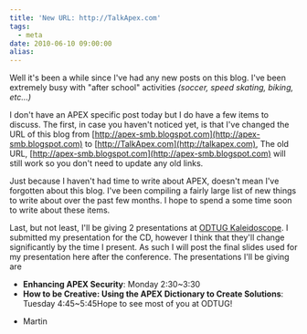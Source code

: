```yaml
---
title: 'New URL: http://TalkApex.com'
tags:
  - meta
date: 2010-06-10 09:00:00
alias:
---
```


Well it's been a while since I've had any new posts on this blog. I've been extremely busy with "after school" activities <span style="font-style:italic;">(soccer, speed skating, biking, etc...)</span>

I don't have an APEX specific post today but I do have a few items to discuss. The first, in case you haven't noticed yet, is that I've changed the URL of this blog from [http://apex-smb.blogspot.com](http://apex-smb.blogspot.com) to [http://TalkApex.com](http://talkapex.com), The old URL, [http://apex-smb.blogspot.com](http://apex-smb.blogspot.com) will still work so you don't need to update any old links.

Just because I haven't had time to write about APEX, doesn't mean I've forgotten about this blog. I've been compiling a fairly large list of new things to write about over the past few months. I hope to spend a some time soon to write about these items.

Last, but not least, I'll be giving 2 presentations at [ODTUG Kaleidoscope](http://www.odtugkaleidoscope.com/). I submitted my presentation for the CD, however I think that they'll change significantly by the time I present. As such I will post the final slides used for my presentation here after the conference. The presentations I'll be giving are

*   <span style="font-weight:bold;">Enhancing APEX Security</span>: Monday 2:30~3:30
*   <span style="font-weight:bold;">How to be Creative: Using the APEX Dictionary to Create Solutions</span>: Tuesday 4:45~5:45Hope to see most of you at ODTUG!

- Martin

